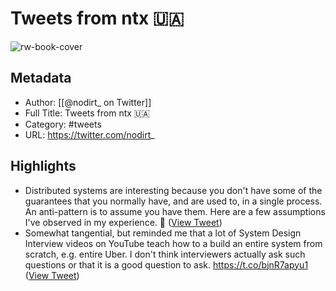 # Tweets from ntx 🇺🇦

![rw-book-cover](https://pbs.twimg.com/profile_images/1536961802222702592/D88P6hMk.jpg)

## Metadata
- Author: [[@nodirt_ on Twitter]]
- Full Title: Tweets from ntx 🇺🇦
- Category: #tweets
- URL: https://twitter.com/nodirt_

## Highlights
- Distributed systems are interesting because you don't have some of the guarantees that you normally have, and are used to, in a single process. An anti-pattern is to assume you have them.
  Here are a few assumptions I've observed in my experience. 🧵 ([View Tweet](https://twitter.com/nodirt_/status/1530297313473617920))
- Somewhat tangential, but reminded me that a lot of System Design Interview videos on YouTube teach how to a build an entire system from scratch, e.g. entire Uber. 
  I don't think interviewers actually ask such questions or that it is a good question to ask. https://t.co/bjnR7apyu1 ([View Tweet](https://twitter.com/nodirt_/status/1456504886120513537))
